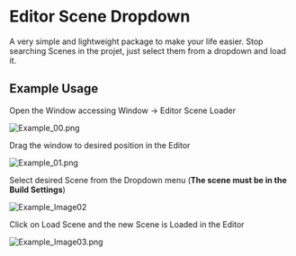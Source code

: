 # Editor Scene Dropdown

A very simple and lightweight package to make your life easier.
Stop searching Scenes in the projet, just select them from a dropdown and load it.

## Example Usage

Open the Window accessing Window -> Editor Scene Loader

![Example_00.png](./EditorSceneDropdown/Example_00.png "Open Editor using Window -&gt; Editor Scene Loader")

Drag the window to desired position in the Editor

![Example_01.png](./EditorSceneDropdown/Example_01.png)

Select desired Scene from the Dropdown menu (**The scene must be in the Build Settings**)

![Example_Image02](./EditorSceneDropdown/Example_02.png)

Click on Load Scene and the new Scene is Loaded in the Editor

![Example_Image03.png](./EditorSceneDropdown/Example_03.png)
